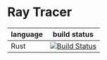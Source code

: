 # Ray Tracer

| language | build status |
| -------- |:------------:|
| Rust | [![Build Status](https://badge.buildkite.com/592f6b03571ebc374c9a9656a7966a89c3db9807fe4df8e4a9.svg)](https://buildkite.com/justanotherdot/ray-tracer) |
